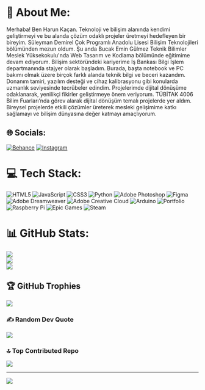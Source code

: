 # 💫 About Me:
Merhaba! Ben Harun Kaçan. Teknoloji ve bilişim alanında kendimi geliştirmeyi ve bu alanda çözüm odaklı projeler üretmeyi hedefleyen bir bireyim. Süleyman Demirel Çok Programlı Anadolu Lisesi Bilişim Teknolojileri bölümünden mezun oldum. Şu anda Bucak Emin Gülmez Teknik Bilimler Meslek Yüksekokulu'nda Web Tasarım ve Kodlama bölümünde eğitimime devam ediyorum. Bilişim sektöründeki kariyerime İş Bankası Bilgi İşlem departmanında stajyer olarak başladım. Burada, başta notebook ve PC bakımı olmak üzere birçok farklı alanda teknik bilgi ve beceri kazandım. Donanım tamiri, yazılım desteği ve cihaz kalibrasyonu gibi konularda uzmanlık seviyesinde tecrübeler edindim. Projelerimde dijital dönüşüme odaklanarak, yenilikçi fikirler geliştirmeye önem veriyorum. TÜBİTAK 4006 Bilim Fuarları’nda görev alarak dijital dönüşüm temalı projelerde yer aldım. Bireysel projelerde etkili çözümler üreterek mesleki gelişimime katkı sağlamayı ve bilişim dünyasına değer katmayı amaçlıyorum.


## 🌐 Socials:
[![Behance](https://img.shields.io/badge/Behance-1769ff?logo=behance&logoColor=white)](https://behance.net/harunkaan1) [![Instagram](https://img.shields.io/badge/Instagram-%23E4405F.svg?logo=Instagram&logoColor=white)](https://instagram.com/harunnkcnn) 

# 💻 Tech Stack:
![HTML5](https://img.shields.io/badge/html5-%23E34F26.svg?style=plastic&logo=html5&logoColor=white) ![JavaScript](https://img.shields.io/badge/javascript-%23323330.svg?style=plastic&logo=javascript&logoColor=%23F7DF1E) ![CSS3](https://img.shields.io/badge/css3-%231572B6.svg?style=plastic&logo=css3&logoColor=white) ![Python](https://img.shields.io/badge/python-3670A0?style=plastic&logo=python&logoColor=ffdd54) ![Adobe Photoshop](https://img.shields.io/badge/adobe%20photoshop-%2331A8FF.svg?style=plastic&logo=adobe%20photoshop&logoColor=white) ![Figma](https://img.shields.io/badge/figma-%23F24E1E.svg?style=plastic&logo=figma&logoColor=white) ![Adobe Dreamweaver](https://img.shields.io/badge/Adobe%20Dreamweaver-FF61F6.svg?style=plastic&logo=Adobe%20Dreamweaver&logoColor=white) ![Adobe Creative Cloud](https://img.shields.io/badge/Adobe%20Creative%20Cloud-DA1F26.svg?style=plastic&logo=Adobe%20Creative%20Cloud&logoColor=white) ![Arduino](https://img.shields.io/badge/-Arduino-00979D?style=plastic&logo=Arduino&logoColor=white) ![Portfolio](https://img.shields.io/badge/Portfolio-%23000000.svg?style=plastic&logo=firefox&logoColor=#FF7139) ![Raspberry Pi](https://img.shields.io/badge/-Raspberry_Pi-C51A4A?style=plastic&logo=Raspberry-Pi) ![Epic Games](https://img.shields.io/badge/epicgames-%23313131.svg?style=plastic&logo=epicgames&logoColor=white) ![Steam](https://img.shields.io/badge/steam-%23000000.svg?style=plastic&logo=steam&logoColor=white)
# 📊 GitHub Stats:
![](https://github-readme-stats.vercel.app/api?username=harunnkacan&theme=blue-green&hide_border=false&include_all_commits=false&count_private=false)<br/>
![](https://github-readme-streak-stats.herokuapp.com/?user=harunnkacan&theme=blue-green&hide_border=false)<br/>
![](https://github-readme-stats.vercel.app/api/top-langs/?username=harunnkacan&theme=blue-green&hide_border=false&include_all_commits=false&count_private=false&layout=compact)

## 🏆 GitHub Trophies
![](https://github-profile-trophy.vercel.app/?username=harunnkacan&theme=blue-green&no-frame=false&no-bg=false&margin-w=4)

### ✍️ Random Dev Quote
![](https://quotes-github-readme.vercel.app/api?type=horizontal&theme=radical)

### 🔝 Top Contributed Repo
![](https://github-contributor-stats.vercel.app/api?username=harunnkacan&limit=5&theme=dark&combine_all_yearly_contributions=true)

---
[![](https://visitcount.itsvg.in/api?id=harunnkacan&icon=2&color=1)](https://visitcount.itsvg.in)

<!-- Proudly created with GPRM ( https://gprm.itsvg.in ) -->
